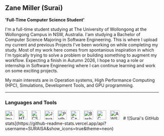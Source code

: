 ## Zane Miller (Surai)

**'Full-Time Computer Science Student'**

I'm a full-time student studying at The University of Wollongong at the Wollongong Campus in NSW, Australia.
I'am studying a Bachelor of Computer Science Majoring in Software Engineering. This is where I upload my current and previous Projects
I've been working on while completing my study. Most of my work here comes from spontanious inspiration in which I'm typically trying 
to solve a problem or building something to augment my workflow. Expecting a finish in Autumn 2026, I hope to snag a role
or internship in Software Engineering where I can continue learning and work on some exciting projects.

My main interests are in Operation systems, High Performance Computing (HPC), Simulations, Development Tools, and GPU programming.

---

### Languages and Tools

<img align="left" alt="Linux" width="30px" style="padding-right:10px;" src="https://cdn.jsdelivr.net/gh/devicons/devicon/icons/linux/linux-original.svg" />
<img align="left" alt="HTML" width="30px" style="padding-right:10px;" src="https://cdn.jsdelivr.net/gh/devicons/devicon/icons/html5/html5-plain.svg" />
<img align="left" alt="CSS" width="30px" style="padding-right:10px;" src="https://cdn.jsdelivr.net/gh/devicons/devicon/icons/css3/css3-plain.svg" />
<img align="left" alt="JavaScript" width="30px" style="padding-right:10px;" src="https://cdn.jsdelivr.net/gh/devicons/devicon/icons/javascript/javascript-plain.svg" />
<img align="left" alt="Python" width="30px" style="padding-right:10px;" src="https://cdn.jsdelivr.net/gh/devicons/devicon/icons/python/python-plain.svg" />
<img align="left" alt="C++" width="30px" style="padding-right:10px;" src="https://cdn.jsdelivr.net/gh/devicons/devicon/icons/cplusplus/cplusplus-line.svg" />
<img align="left" alt="Bash" width="30px" style="padding-right:10px;" src="https://cdn.jsdelivr.net/gh/devicons/devicon/icons/bash/bash-original.svg" />
<img align="left" alt="C" width="30px" style="padding-right:10px;" src="https://cdn.jsdelivr.net/gh/devicons/devicon@latest/icons/c/c-original.svg" />
<img align="left" alt="AWS" width="30px" style="padding-right:10px;" src="https://cdn.jsdelivr.net/gh/devicons/devicon@latest/icons/amazonwebservices/amazonwebservices-original-wordmark.svg" />
<br/>
#
![Surai's GitHub stats](https://github-readme-stats.vercel.app/api?username=SURAlSA&show_icons=true&theme=neon)
